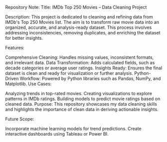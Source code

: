 Repository Note:
Title: IMDb Top 250 Movies – Data Cleaning Project

Description:
This project is dedicated to cleaning and refining data from IMDb's Top 250 Movies list. The aim is to transform raw movie data into an organized, accurate, and analysis-ready dataset. This process involves addressing inconsistencies, removing duplicates, and enriching the dataset for better insights.

Features:

Comprehensive Cleaning: Handles missing values, inconsistent formats, and irrelevant data.
Data Transformation: Adds calculated fields, such as decade categories or average user ratings.
Insights Ready: Ensures the final dataset is clean and ready for visualization or further analysis.
Python-Driven Workflow: Powered by Python libraries such as Pandas, NumPy, and Matplotlib.
Use Cases:

Analyzing trends in top-rated movies.
Creating visualizations to explore patterns in IMDb ratings.
Building models to predict movie ratings based on cleaned data.
Purpose:
This repository showcases my data cleaning skills and highlights the importance of clean data in deriving actionable insights.

Future Scope:

Incorporate machine learning models for trend predictions.
Create interactive dashboards using Tableau or Power BI.
